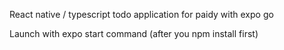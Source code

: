 React native / typescript todo application for paidy with expo go

Launch with expo start command (after you npm install first)
